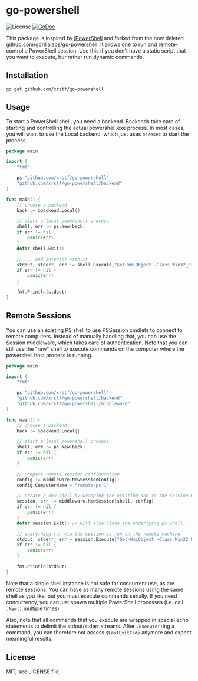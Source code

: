 # go-powershell

![License](https://img.shields.io/github/license/xrstf/go-powershell.svg)
[![GoDoc](https://godoc.org/github.com/xrstf/go-powershell?status.svg)](https://godoc.org/github.com/xrstf/go-powershell)

This package is inspired by [jPowerShell](https://github.com/profesorfalken/jPowerShell)
and forked from the now deleted [github.com/gorillalabs/go-powershell](github.com/gorillalabs/go-powershell).
It allows one to run and remote-control a PowerShell session. Use this if you
don't have a static script that you want to execute, bur rather run dynamic
commands.

## Installation

    go get github.com/xrstf/go-powershell

## Usage

To start a PowerShell shell, you need a backend. Backends take care of starting
and controlling the actual powershell.exe process. In most cases, you will want
to use the Local backend, which just uses ``os/exec`` to start the process.

```go
package main

import (
	"fmt"

	ps "github.com/xrstf/go-powershell"
	"github.com/xrstf/go-powershell/backend"
)

func main() {
	// choose a backend
	back := &backend.Local{}

	// start a local powershell process
	shell, err := ps.New(back)
	if err != nil {
		panic(err)
	}
	defer shell.Exit()

	// ... and interact with it
	stdout, stderr, err := shell.Execute("Get-WmiObject -Class Win32_Processor")
	if err != nil {
		panic(err)
	}

	fmt.Println(stdout)
}
```

## Remote Sessions

You can use an existing PS shell to use PSSession cmdlets to connect to remote
computers. Instead of manually handling that, you can use the Session middleware,
which takes care of authentication. Note that you can still use the "raw" shell
to execute commands on the computer where the powershell host process is running.

```go
package main

import (
	"fmt"

	ps "github.com/xrstf/go-powershell"
	"github.com/xrstf/go-powershell/backend"
	"github.com/xrstf/go-powershell/middleware"
)

func main() {
	// choose a backend
	back := &backend.Local{}

	// start a local powershell process
	shell, err := ps.New(back)
	if err != nil {
		panic(err)
	}

	// prepare remote session configuration
	config := middleware.NewSessionConfig()
	config.ComputerName = "remote-pc-1"

	// create a new shell by wrapping the existing one in the session middleware
	session, err := middleware.NewSession(shell, config)
	if err != nil {
		panic(err)
	}
	defer session.Exit() // will also close the underlying ps shell!

	// everything run via the session is run on the remote machine
	stdout, stderr, err = session.Execute("Get-WmiObject -Class Win32_Processor")
	if err != nil {
		panic(err)
	}

	fmt.Println(stdout)
}
```

Note that a single shell instance is not safe for concurrent use, as are remote
sessions. You can have as many remote sessions using the same shell as you like,
but you must execute commands serially. If you need concurrency, you can just
spawn multiple PowerShell processes (i.e. call ``.New()`` multiple times).

Also, note that all commands that you execute are wrapped in special echo
statements to delimit the stdout/stderr streams. After ``.Execute()``ing a command,
you can therefore not access ``$LastExitCode`` anymore and expect meaningful
results.

## License

MIT, see LICENSE file.

